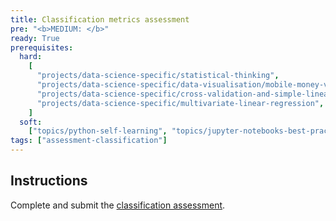 ```yaml
---
title: Classification metrics assessment
pre: "<b>MEDIUM: </b>"
ready: True
prerequisites:
  hard:
    [
      "projects/data-science-specific/statistical-thinking",
      "projects/data-science-specific/data-visualisation/mobile-money-viz",
      "projects/data-science-specific/cross-validation-and-simple-linear-regression",
      "projects/data-science-specific/multivariate-linear-regression",
    ]
  soft:
    ["topics/python-self-learning", "topics/jupyter-notebooks-best-practices"]
tags: ["assessment-classification"]
---
```


## Instructions

Complete and submit the [classification assessment](classification_metrics_notebook.ipynb).
